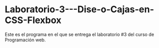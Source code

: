 # Laboratorio-3---Dise-o-Cajas-en-CSS-Flexbox
Este es el programa en el que se entrega el laboratorio #3 del curso de Programación web.
